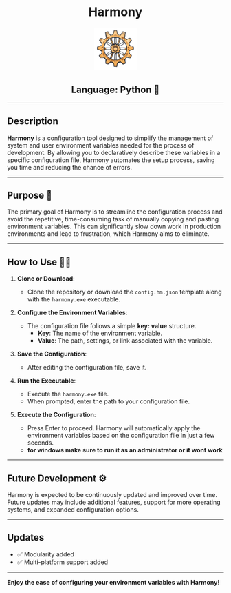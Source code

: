 <div style="text-align: center;">
  <h1>Harmony</h1>
</div>
<div style="text-align: center;">
<img src="./src/icon.png" width="100" height="100">
</div>

<h2 style="text-align: center;">Language: Python 🐍</h2>


---

## Description 
**Harmony** is a configuration tool designed to simplify the management of system and user environment variables needed for the process of development. By allowing you to declaratively describe these variables in a specific configuration file, Harmony automates the setup process, saving you time and reducing the chance of errors.

---

## Purpose 💭
The primary goal of Harmony is to streamline the configuration process and avoid the repetitive, time-consuming task of manually copying and pasting environment variables. This can significantly slow down work in production environments and lead to frustration, which Harmony aims to eliminate.

---

## How to Use 👩‍🏫

1. **Clone or Download**:  
   - Clone the repository or download the `config.hm.json` template along with the `harmony.exe` executable.
   

2. **Configure the Environment Variables**:  
   - The configuration file follows a simple **key: value** structure.  
     - **Key**: The name of the environment variable.  
     - **Value**: The path, settings, or link associated with the variable.

3. **Save the Configuration**:  
   - After editing the configuration file, save it.

4. **Run the Executable**:  
   - Execute the `harmony.exe` file.
   - When prompted, enter the path to your configuration file.

5. **Execute the Configuration**:  
   - Press Enter to proceed. Harmony will automatically apply the environment variables based on the configuration file in just a few seconds.
   - **for windows make sure to run it as an administrator or it wont work**

---

## Future Development ⚙
Harmony is expected to be continuously updated and improved over time. Future updates may include additional features, support for more operating systems, and expanded configuration options.



---
## Updates
   - ✅ Modularity added
   - ✅ Multi-platform support added
---
**Enjoy the ease of configuring your environment variables with Harmony!**
